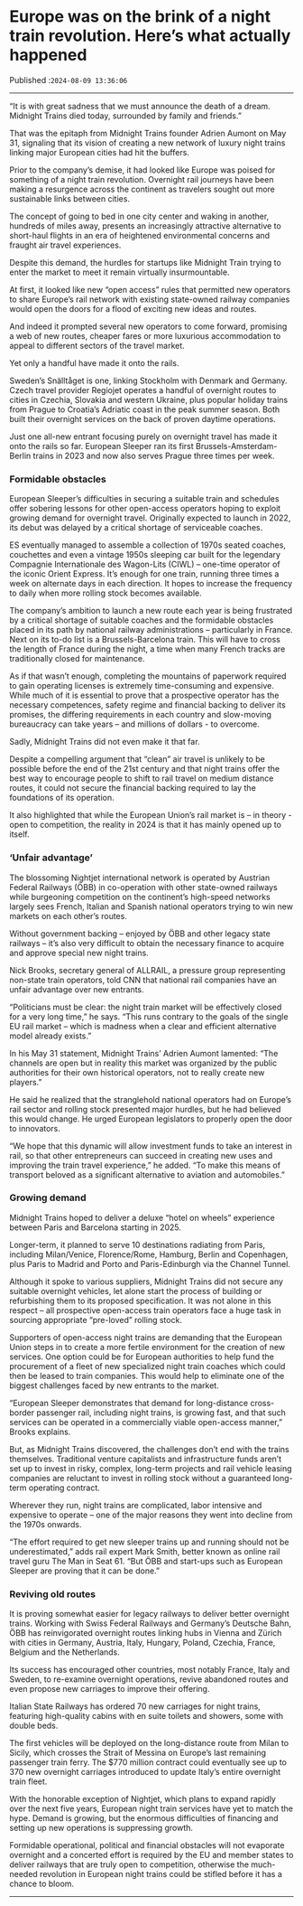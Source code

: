 # Europe was on the brink of a night train revolution. Here’s what actually happened

Published :`2024-08-09 13:36:06`

---

“It is with great sadness that we must announce the death of a dream. Midnight Trains died today, surrounded by family and friends.”

That was the epitaph from Midnight Trains founder Adrien Aumont on May 31, signaling that its vision of creating a new network of luxury night trains linking major European cities had hit the buffers.

Prior to the company’s demise, it had looked like Europe was poised for something of a night train revolution. Overnight rail journeys have been making a resurgence across the continent as travelers sought out more sustainable links between cities.

The concept of going to bed in one city center and waking in another, hundreds of miles away, presents an increasingly attractive alternative to short-haul flights in an era of heightened environmental concerns and fraught air travel experiences.

Despite this demand, the hurdles for startups like Midnight Train trying to enter the market to meet it remain virtually insurmountable.

At first, it looked like new “open access” rules that permitted new operators to share Europe’s rail network with existing state-owned railway companies would open the doors for a flood of exciting new ideas and routes.

And indeed it prompted several new operators to come forward, promising a web of new routes, cheaper fares or more luxurious accommodation to appeal to different sectors of the travel market.

Yet only a handful have made it onto the rails.

Sweden’s Snälltåget is one, linking Stockholm with Denmark and Germany. Czech travel provider Regiojet operates a handful of overnight routes to cities in Czechia, Slovakia and western Ukraine, plus popular holiday trains from Prague to Croatia’s Adriatic coast in the peak summer season. Both built their overnight services on the back of proven daytime operations.

Just one all-new entrant focusing purely on overnight travel has made it onto the rails so far. European Sleeper ran its first Brussels-Amsterdam-Berlin trains in 2023 and now also serves Prague three times per week.

### Formidable obstacles

European Sleeper’s difficulties in securing a suitable train and schedules offer sobering lessons for other open-access operators hoping to exploit growing demand for overnight travel. Originally expected to launch in 2022, its debut was delayed by a critical shortage of serviceable coaches.

ES eventually managed to assemble a collection of 1970s seated coaches, couchettes and even a vintage 1950s sleeping car built for the legendary Compagnie Internationale des Wagon-Lits (CIWL) – one-time operator of the iconic Orient Express. It’s enough for one train, running three times a week on alternate days in each direction. It hopes to increase the frequency to daily when more rolling stock becomes available.

The company’s ambition to launch a new route each year is being frustrated by a critical shortage of suitable coaches and the formidable obstacles placed in its path by national railway administrations – particularly in France. Next on its to-do list is a Brussels-Barcelona train. This will have to cross the length of France during the night, a time when many French tracks are traditionally closed for maintenance.

As if that wasn’t enough, completing the mountains of paperwork required to gain operating licenses is extremely time-consuming and expensive. While much of it is essential to prove that a prospective operator has the necessary competences, safety regime and financial backing to deliver its promises, the differing requirements in each country and slow-moving bureaucracy can take years – and millions of dollars - to overcome.

Sadly, Midnight Trains did not even make it that far.

Despite a compelling argument that “clean” air travel is unlikely to be possible before the end of the 21st century and that night trains offer the best way to encourage people to shift to rail travel on medium distance routes, it could not secure the financial backing required to lay the foundations of its operation.

It also highlighted that while the European Union’s rail market is – in theory - open to competition, the reality in 2024 is that it has mainly opened up to itself.

### ‘Unfair advantage’

The blossoming Nightjet international network is operated by Austrian Federal Railways (ÖBB) in co-operation with other state-owned railways while burgeoning competition on the continent’s high-speed networks largely sees French, Italian and Spanish national operators trying to win new markets on each other’s routes.

Without government backing – enjoyed by ÖBB and other legacy state railways – it’s also very difficult to obtain the necessary finance to acquire and approve special new night trains.

Nick Brooks, secretary general of ALLRAIL, a pressure group representing non-state train operators, told CNN that national rail companies have an unfair advantage over new entrants.

“Politicians must be clear: the night train market will be effectively closed for a very long time,” he says. “This runs contrary to the goals of the single EU rail market – which is madness when a clear and efficient alternative model already exists.”

In his May 31 statement, Midnight Trains’ Adrien Aumont lamented: “The channels are open but in reality this market was organized by the public authorities for their own historical operators, not to really create new players.”

He said he realized that the stranglehold national operators had on Europe’s rail sector and rolling stock presented major hurdles, but he had believed this would change. He urged European legislators to properly open the door to innovators.

“We hope that this dynamic will allow investment funds to take an interest in rail, so that other entrepreneurs can succeed in creating new uses and improving the train travel experience,” he added. “To make this means of transport beloved as a significant alternative to aviation and automobiles.”

### Growing demand

Midnight Trains hoped to deliver a deluxe “hotel on wheels” experience between Paris and Barcelona starting in 2025.

Longer-term, it planned to serve 10 destinations radiating from Paris, including Milan/Venice, Florence/Rome, Hamburg, Berlin and Copenhagen, plus Paris to Madrid and Porto and Paris-Edinburgh via the Channel Tunnel.

Although it spoke to various suppliers, Midnight Trains did not secure any suitable overnight vehicles, let alone start the process of building or refurbishing them to its proposed specification. It was not alone in this respect – all prospective open-access train operators face a huge task in sourcing appropriate “pre-loved” rolling stock.

Supporters of open-access night trains are demanding that the European Union steps in to create a more fertile environment for the creation of new services. One option could be for European authorities to help fund the procurement of a fleet of new specialized night train coaches which could then be leased to train companies. This would help to eliminate one of the biggest challenges faced by new entrants to the market.

“European Sleeper demonstrates that demand for long-distance cross-border passenger rail, including night trains, is growing fast, and that such services can be operated in a commercially viable open-access manner,” Brooks explains.

But, as Midnight Trains discovered, the challenges don’t end with the trains themselves. Traditional venture capitalists and infrastructure funds aren’t set up to invest in risky, complex, long-term projects and rail vehicle leasing companies are reluctant to invest in rolling stock without a guaranteed long-term operating contract.

Wherever they run, night trains are complicated, labor intensive and expensive to operate – one of the major reasons they went into decline from the 1970s onwards.

“The effort required to get new sleeper trains up and running should not be underestimated,” adds rail expert Mark Smith, better known as online rail travel guru The Man in Seat 61. “But ÖBB and start-ups such as European Sleeper are proving that it can be done.”

### Reviving old routes

It is proving somewhat easier for legacy railways to deliver better overnight trains. Working with Swiss Federal Railways and Germany’s Deutsche Bahn, ÖBB has reinvigorated overnight routes linking hubs in Vienna and Zürich with cities in Germany, Austria, Italy, Hungary, Poland, Czechia, France, Belgium and the Netherlands.

Its success has encouraged other countries, most notably France, Italy and Sweden, to re-examine overnight operations, revive abandoned routes and even propose new carriages to improve their offering.

Italian State Railways has ordered 70 new carriages for night trains, featuring high-quality cabins with en suite toilets and showers, some with double beds.

The first vehicles will be deployed on the long-distance route from Milan to Sicily, which crosses the Strait of Messina on Europe’s last remaining passenger train ferry. The $770 million contract could eventually see up to 370 new overnight carriages introduced to update Italy’s entire overnight train fleet.

With the honorable exception of Nightjet, which plans to expand rapidly over the next five years, European night train services have yet to match the hype. Demand is growing, but the enormous difficulties of financing and setting up new operations is suppressing growth.

Formidable operational, political and financial obstacles will not evaporate overnight and a concerted effort is required by the EU and member states to deliver railways that are truly open to competition, otherwise the much-needed revolution in European night trains could be stifled before it has a chance to bloom.

---

